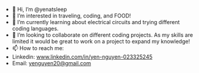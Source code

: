 - 👋 Hi, I’m @yenatsleep
- 👀 I’m interested in traveling, coding, and FOOD!
- 🌱 I’m currently learning about electrical circuits and trying different coding languages.
- 💞️ I’m looking to collaborate on different coding projects. As my skills are limited it would be great to work on a project to expand my knowledge!
- 📫 How to reach me:
-  Linkedin: www.linkedin.com/in/yen-nguyen-023325245
-  Email: yenguyen20@gmail.com
  



<!---
yenatsleep/yenatsleep is a ✨ special ✨ repository because its `README.md` (this file) appears on your GitHub profile.
You can click the Preview link to take a look at your changes.
--->
